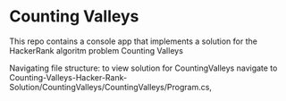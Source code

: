 # Counting Valleys
This repo contains a console app that implements a solution for the HackerRank algoritm problem Counting Valleys

Navigating file structure: to view solution for CountingValleys navigate to Counting-Valleys-Hacker-Rank-Solution/CountingValleys/CountingValleys/Program.cs,
